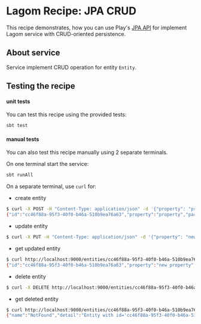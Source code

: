 # Lagom Recipe: JPA CRUD  

This recipe demonstrates, how you can use Play's [JPA API](https://www.playframework.com/documentation/2.6.x/JavaJPA) 
for implement Lagom service with CRUD-oriented persistence.

## About service

Service implement CRUD operation for entity `Entity`.

## Testing the recipe

#### unit tests

You can test this recipe using the provided tests:

```bash
sbt test
```

#### manual tests

You can also test this recipe manually using 2 separate terminals.

On one terminal start the service:

```bash
sbt runAll
```

On a separate terminal, use `curl` for:

* create entity
```bash
$ curl -X POST -H "Content-Type: application/json" -d '{"property": "property", "parts": ["part1", "part2"]}' http://localhost:9000/entities
{"id":"cc46f88a-95f3-40f0-b46a-510b9ea76a63","property":"property","parts":["part1","part2"]}
```

* update entity
```bash
$ curl -X PUT -H "Content-Type: application/json" -d '{"property": "new property", "parts": ["part3", "part4"]}' http://localhost:9000/entities/cc46f88a-95f3-40f0-b46a-510b9ea76a63
```

* get updated entity
```bash
$ curl http://localhost:9000/entities/cc46f88a-95f3-40f0-b46a-510b9ea76a63
{"id":"cc46f88a-95f3-40f0-b46a-510b9ea76a63","property":"new property","parts":["part3","part4"]}
```

* delete entity
```bash
$ curl -X DELETE http://localhost:9000/entities/cc46f88a-95f3-40f0-b46a-510b9ea76a63
```

* get deleted entity
```bash
$ curl http://localhost:9000/entities/cc46f88a-95f3-40f0-b46a-510b9ea76a63
{"name":"NotFound","detail":"Entity with id='cc46f88a-95f3-40f0-b46a-510b9ea76a63' is not found"}
```